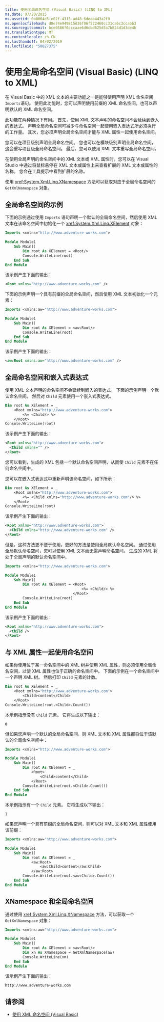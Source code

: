 ```yaml
---
title: 使用全局命名空间 (Visual Basic) (LINQ to XML)
ms.date: 07/20/2015
ms.assetid: 0a8064d5-e02f-4315-ad48-6deaa443a2f0
ms.openlocfilehash: d8e74e949815d36f06f522460cc31ca6c3ccabb3
ms.sourcegitcommit: bce0586f0cccaae6d6cbd625d5a7b824d1d3de4b
ms.translationtype: MT
ms.contentlocale: zh-CN
ms.lasthandoff: 04/02/2019
ms.locfileid: "58827375"
---
```

# <a name="working-with-global-namespaces-visual-basic-linq-to-xml"></a>使用全局命名空间 (Visual Basic) (LINQ to XML)
在 Visual Basic 中的 XML 文本的主要功能之一是能够使用声明 XML 命名空间`Imports`语句。 使用此功能时，您可以声明使用前缀的 XML 命名空间，也可以声明默认的 XML 命名空间。  
  
 此功能在两种情况下有用。 首先，使用 XML 文本声明的命名空间不会延续到嵌入的表达式。 声明全局命名空间可减少与命名空间一起使用嵌入表达式所必须执行的工作量。 其次，您必须声明全局命名空间才能与 XML 属性一起使用命名空间。  
  
 您可以在项目级别声明全局命名空间。 您也可以在模块级别声明全局命名空间，这会重写项目级全局命名空间。 最后，您可以使用 XML 文本重写全局命名空间。  
  
 在使用全局声明的命名空间中的 XML 文本或 XML 属性时，您可以在 Visual Studio 中通过将鼠标悬停在 XML 文本或属性上来查看扩展的 XML 文本或属性的名称。 您会在工具提示中看到扩展的名称。  
  
 使用 <xref:System.Xml.Linq.XNamespace> 方法可以获取对应于全局命名空间的 `GetXmlNamespace` 对象。  
  
## <a name="examples-of-global-namespaces"></a>全局命名空间的示例  
 下面的示例通过使用 `Imports` 语句声明一个默认的全局命名空间，然后使用 XML 文本在该命名空间中初始化一个 <xref:System.Xml.Linq.XElement> 对象：  
  
```vb  
Imports <xmlns="http://www.adventure-works.com">  
  
Module Module1  
    Sub Main()  
        Dim root As XElement = <Root/>  
        Console.WriteLine(root)  
    End Sub  
End Module  
```  
  
 该示例产生下面的输出：  
  
```xml  
<Root xmlns="http://www.adventure-works.com" />  
```  
  
 下面的示例声明一个具有前缀的全局命名空间，然后使用 XML 文本初始化一个元素：  
  
```vb  
Imports <xmlns:aw="http://www.adventure-works.com">  
  
Module Module1  
    Sub Main()  
        Dim root As XElement = <aw:Root/>  
        Console.WriteLine(root)  
    End Sub  
End Module  
```  
  
 该示例产生下面的输出：  
  
```xml  
<aw:Root xmlns:aw="http://www.adventure-works.com" />  
```  
  
## <a name="global-namespaces-and-embedded-expressions"></a>全局命名空间和嵌入式表达式  
 使用 XML 文本声明的命名空间不会延续到嵌入的表达式。 下面的示例声明一个默认命名空间。 然后对 `Child` 元素使用一个嵌入式表达式。  
  
```vb  
Dim root As XElement = _  
    <Root xmlns="http://www.adventure-works.com">  
        <%= <Child/> %>  
    </Root>  
Console.WriteLine(root)  
```  
  
 该示例产生下面的输出：  
  
```xml  
<Root xmlns="http://www.adventure-works.com">  
  <Child xmlns="" />  
</Root>  
```  
  
 您可以看到，生成的 XML 包括一个默认命名空间声明，从而使 `Child` 元素不在任何命名空间中。  
  
 您可以在嵌入式表达式中重新声明该命名空间，如下所示：  
  
```vb  
Dim root As XElement = _  
    <Root xmlns="http://www.adventure-works.com">  
        <%= <Child xmlns="http://www.adventure-works.com"/> %>  
    </Root>  
Console.WriteLine(root)  
```  
  
 该示例产生下面的输出：  
  
```xml  
<Root xmlns="http://www.adventure-works.com">  
  <Child xmlns="http://www.adventure-works.com" />  
</Root>  
```  
  
 但是，这种方法更不便于使用，更好的方法是使用全局默认命名空间。 通过使用全局默认命名空间，您可以使用 XML 文本而无需声明命名空间。 生成的 XML 将处于全局声明的默认命名空间中。  
  
```vb  
Imports <xmlns="http://www.adventure-works.com">  
  
Module Module1  
    Sub Main()  
        Dim root As XElement = <Root>  
                                   <%= <Child/> %>  
                               </Root>  
        Console.WriteLine(root)  
    End Sub  
End Module  
```  
  
 该示例产生下面的输出：  
  
```xml  
<Root xmlns="http://www.adventure-works.com">  
  <Child />  
</Root>  
```  
  
## <a name="using-namespaces-with-xml-properties"></a>与 XML 属性一起使用命名空间  
 如果你使用位于某一命名空间中的 XML 树并使用 XML 属性，则必须使用全局命名空间，以使 XML 属性也位于正确的命名空间中。 下面的示例在一个命名空间中一个声明 XML 树。 然后打印 `Child` 元素的计数。  
  
```vb  
Dim root As XElement = _  
    <Root xmlns="http://www.adventure-works.com">  
        <Child>content</Child>  
    </Root>  
Console.WriteLine(root.<Child>.Count())  
```  
  
 本示例指示没有 `Child` 元素。 它将生成以下输出：  
  
```  
0  
```  
  
 但如果您声明一个默认的全局命名空间，则 XML 文本和 XML 属性都将位于该默认的全局命名空间中：  
  
```vb  
Imports <xmlns="http://www.adventure-works.com">  
  
Module Module1  
    Sub Main()  
        Dim root As XElement = _  
            <Root>  
                <Child>content</Child>  
            </Root>  
        Console.WriteLine(root.<Child>.Count())  
    End Sub  
End Module  
```  
  
 本示例指示有一个 `Child` 元素。 它将生成以下输出：  
  
```  
1  
```  
  
 如果您声明一个具有前缀的全局命名空间，则可以对 XML 文本和 XML 属性使用该前缀：  
  
```vb  
Imports <xmlns:aw="http://www.adventure-works.com">  
  
Module Module1  
    Sub Main()  
        Dim root As XElement = _  
            <aw:Root>  
                <aw:Child>content</aw:Child>  
            </aw:Root>  
        Console.WriteLine(root.<aw:Child>.Count())  
    End Sub  
End Module  
```  
  
## <a name="xnamespace-and-global-namespaces"></a>XNamespace 和全局命名空间  
 通过使用 <xref:System.Xml.Linq.XNamespace> 方法，可以获取一个 `GetXmlNamespace` 对象：  
  
```vb  
Imports <xmlns:aw="http://www.adventure-works.com">  
  
Module Module1  
    Sub Main()  
        Dim root As XElement = <aw:Root/>  
        Dim xn As XNamespace = GetXmlNamespace(aw)  
        Console.WriteLine(xn)  
    End Sub  
End Module  
```  
  
 该示例产生下面的输出：  
  
```  
http://www.adventure-works.com  
```  
  
## <a name="see-also"></a>请参阅

- [使用 XML 命名空间 (Visual Basic)](../../../../visual-basic/programming-guide/concepts/linq/working-with-xml-namespaces.md)
